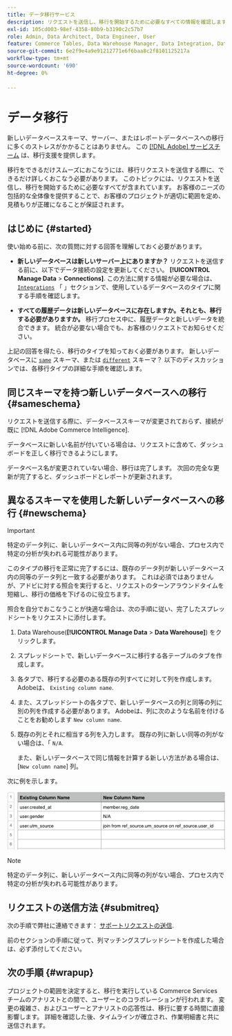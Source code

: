 ```yaml
---
title: データ移行サービス
description: リクエストを送信し、移行を開始するために必要なすべての情報を確認します。
exl-id: 105cd003-98ef-4358-80b9-b3190c2c57b7
role: Admin, Data Architect, Data Engineer, User
feature: Commerce Tables, Data Warehouse Manager, Data Integration, Data Import/Export
source-git-commit: 6e2f9e4a9e91212771e6f6baa8c2f8101125217a
workflow-type: tm+mt
source-wordcount: '690'
ht-degree: 0%

---
```


# データ移行

新しいデータベーススキーマ、サーバー、またはレポートデータベースへの移行に多くのストレスがかかることはありません。 この [[!DNL Adobe] サービスチーム](https://experienceleague.adobe.com/docs/commerce-knowledge-base/kb/troubleshooting/miscellaneous/mbi-service-policies.html) は、移行支援を提供します。

移行をできるだけスムーズにおこなうには、移行リクエストを送信する際に、できるだけ詳しくおこなう必要があります。 このトピックには、リクエストを送信し、移行を開始するために必要なすべてが含まれています。 お客様のニーズの包括的な全体像を提供することで、お客様のプロジェクトが適切に範囲を定め、見積もりが正確になることが保証されます。

## はじめに {#started}

使い始める前に、次の質問に対する回答を理解しておく必要があります。

* **新しいデータベースは新しいサーバー上にありますか？** リクエストを送信する前に、以下でデータ接続の設定を更新してください。 **[!UICONTROL Manage Data** > **Connections]**. この方法に関する情報が必要な場合は、 [`Integrations`](../integrations/integrations.md) 「 」セクションで、使用しているデータベースのタイプに関する手順を確認します。

* **すべての履歴データは新しいデータベースに存在しますか。それとも、移行する必要がありますか。** 移行プロセス中に、履歴データと新しいデータを統合できます。 統合が必要ない場合でも、お客様のリクエストでお知らせください。

上記の回答を得たら、移行のタイプを知っておく必要があります。 新しいデータベースに [`same`](#sameschema) スキーマ、または [`different`](#newschema) スキーマ？ 以下のディスカッションでは、各移行タイプの詳細な手順を確認します。

## 同じスキーマを持つ新しいデータベースへの移行 {#sameschema}

リクエストを送信する際に、データベーススキーマが変更されておらず、接続が既に [!DNL Adobe Commerce Intelligence].

データベースに新しい名前が付いている場合は、リクエストに含めて、ダッシュボードを正しく移行できるようにします。

データベース名が変更されていない場合、移行は完了します。 次回の完全な更新が完了すると、ダッシュボードとレポートが更新されます。

## 異なるスキーマを使用した新しいデータベースへの移行 {#newschema}

>[!IMPORTANT]
>
>特定のデータ列に、新しいデータベース内に同等の列がない場合、プロセス内で特定の分析が失われる可能性があります。

このタイプの移行を正常に完了するには、既存のデータ列が新しいデータベース内の同等のデータ列と一致する必要があります。 これは必須ではありませんが、アドビに対する照合を実行すると、リクエストのターンアラウンドタイムを短縮し、移行の価格を下げるのに役立ちます。

照合を自分でおこなうことが快適な場合は、次の手順に従い、完了したスプレッドシートをリクエストに添付します。

1. Data Warehouse(**[!UICONTROL Manage Data** > **Data Warehouse]**) をクリックします。

1. スプレッドシートで、新しいデータベースに移行する各テーブルのタブを作成します。

1. 各タブで、移行する必要のある既存の列すべてに対して列を作成します。 Adobeは、 `Existing column name`.

1. また、スプレッドシートの各タブで、新しいデータベースの列と同等の列に別の列を作成する必要があります。 Adobeは、列に次のような名前を付けることをお勧めします `New column name`.

1. 既存の列とそれに相当する列を入力します。 既存の列に新しい同等の列がない場合は、「 `N/A`.

   また、新しいデータベースで同じ情報を計算する新しい方法がある場合は、 [`New column name`] 列。

次に例を示します。

![](../../../assets/Migration_Spreadsheet.png)

>[!NOTE]
>
>特定のデータ列に、新しいデータベース内に同等の列がない場合、プロセス内で特定の分析が失われる可能性があります。

## リクエストの送信方法 {#submitreq}

次の手順で弊社に連絡できます： [サポートリクエストの送信](https://experienceleague.adobe.com/docs/commerce-knowledge-base/kb/troubleshooting/miscellaneous/mbi-service-policies.html).

前のセクションの手順に従って、列マッチングスプレッドシートを作成した場合は、必ず添付してください。

## 次の手順 {#wrapup}

プロジェクトの範囲を決定すると、移行を実行している Commerce Services チームのアナリストとの間で、ユーザーとのコラボレーションが行われます。 変更の複雑さ、およびユーザーとアナリストの応答性は、移行に要する時間に直接影響します。 詳細を確認した後、タイムラインが確立され、作業明細書と共に送信されます。
